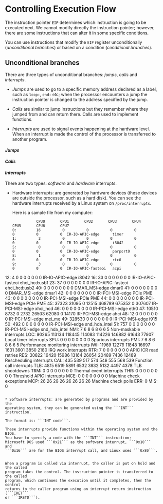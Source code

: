 # Controlling Execution Flow

The instruction pointer ```EIP``` determines which instruction is going to be
executed next. We cannot modify directly the instruction pointer; however, there
are some instructions that can alter it in some specific conditions.

You can use instructions that modify the ```EIP``` register unconditionally
(*unconditional branches*) or based on a condition (*conditional branches*).

## Unconditional branches

There are three types of unconditional branches: *jumps*, *calls* and
*interrupts*.

* *Jumps* are used to go to a specific memory address declared as a label, such
  as ```loop:```, ```end:``` etc; when the processor encounters a jump the
  instruction pointer is changed to the address specified by the jump.

* *Calls* are similar to jump instructions but they remember where they jumped
  from and can return there. Calls are used to implement functions.

* *Interrupts* are used to signal events happening at the hardware level. When
  an interrupt is made the control of the processor is transferred to another
  program.


#### *Jumps*


#### *Calls*


#### *Interrupts*

There are two types: *software* and *hardware* interrupts.

* Hardware interrupts: are generated by hardware devices (these devices
  are outside the processor, such as a hard disk). You can see the hardware
  interrupts received by a Linux system on ```/proc/interrupts```.

  Here is a sample file from my computer:

  ```
             CPU0       CPU1       CPU2       CPU3       CPU4       CPU5       CPU6       CPU7       
  0:         16          0          0          0          0          0          0          0  IR-IO-APIC-edge      timer
  1:          2          0          0          0          0          0          0          0  IR-IO-APIC-edge      i8042
  5:          0          0          0          0          0          0          0          0  IR-IO-APIC-edge      parport0
  8:          1          0          0          0          0          0          0          0  IR-IO-APIC-edge      rtc0
  9:          3          0          0          0          0          0          0          0  IR-IO-APIC-fasteoi   acpi
 12:          4          0          0          0          0          0          0          0  IR-IO-APIC-edge      i8042
 16:         33          0          0          0          0          0          0          0  IR-IO-APIC-fasteoi   ehci_hcd:usb1
 23:         37          0          0          0          0          0          0          0  IR-IO-APIC-fasteoi   ehci_hcd:usb2
 40:          0          0          0          0          0          0          0          0  DMAR_MSI-edge      dmar0
 41:          0          0          0          0          0          0          0          0  DMAR_MSI-edge      dmar1
 42:          0          0          0          0          0          0          0          0  IR-PCI-MSI-edge      PCIe PME
 43:          0          0          0          0          0          0          0          0  IR-PCI-MSI-edge      PCIe PME
 44:          0          0          0          0          0          0          0          0  IR-PCI-MSI-edge      PCIe PME
 45:      37323      31095          0      12515     468789     675352          0     307607  IR-PCI-MSI-edge      xhci_hcd
 46:          0          0          0          0          0          0          0          0  IR-PCI-MSI-edge      eth0
 47:      10510       8732          0       2732      26503      62080          0      14170  IR-PCI-MSI-edge      ahci
 48:         12          0          0          0          0          0          0          0  IR-PCI-MSI-edge      mei_me
 49:     328530          0          0          0          0          0          0          0  IR-PCI-MSI-edge      i915
 50:        492          0          0          0          0          0          0          0  IR-PCI-MSI-edge      snd_hda_intel
 51:        757          0          0          0          0          0          0          0  IR-PCI-MSI-edge      snd_hda_intel
NMI:          7          6          8          6          8          6          6          5   Non-maskable interrupts
LOC:      90265     113134     118445     114083     114226     146882      61643      77907   Local timer interrupts
SPU:          0          0          0          0          0          0          0          0   Spurious interrupts
PMI:          7          6          8          6          8          6          6          5   Performance monitoring interrupts
IWI:      11969      12279      11848      16697       1631       3601       3850       2180   IRQ work interrupts
RTR:          7          0          0          0          0          0          0          0   APIC ICR read retries
RES:      30822      16420      15986      13164      26054      20489       7436      12489   Rescheduling interrupts
CAL:        435        539        517        574        549        555        568        539   Function call interrupts
TLB:       4815       6519       5891       6532       3632       5132       4497       4378   TLB shootdowns
TRM:          0          0          0          0          0          0          0          0   Thermal event interrupts
THR:          0          0          0          0          0          0          0          0   Threshold APIC interrupts
MCE:          0          0          0          0          0          0          0          0   Machine check exceptions
MCP:         26         26         26         26         26         26         26         26   Machine check polls
ERR:          0
MIS:          0

  ```

* Software interrupts: are generated by programs and are provided by the
  operating system, they can be generated using the ```INT``` instruction.

  The format is: ```INT code```.
  
  These interrupts provide functions within the operating system and the BIOS.
  You have to specify a code with the ```INT``` instruction;
  Microsoft DOS used ```0x21``` as the software interrupt, ```0x10``` and
  ```0x16``` are for the BIOS interrupt call, and Linux uses ```0x80```.


When a program is called via interrupt, the caller is put on hold and the called
program takes the control. The instruction pointer is transferred to the called
program, which continues the execution until it completes, then the control
returns to the caller program using an interrupt return instruction (```IRET```
 or ```IRETD```).
